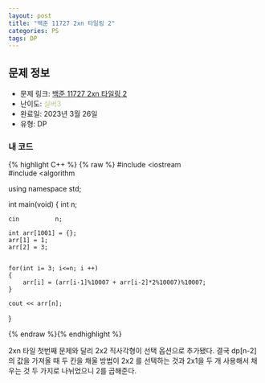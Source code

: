 ```yaml
---
layout: post
title: "백준 11727 2xn 타일링 2"
categories: PS
tags: DP
---
```


## 문제 정보
- 문제 링크: [백준 11727 2xn 타일링 2](https://www.acmicpc.net/problem/11727)
- 난이도: <span style="color:#B5C78A">실버3</span>
- 완료일: 2023년 3월 26일
- 유형: DP

### 내 코드

{% highlight C++ %} {% raw %}
#include <iostream	
#include <algorithm	

using namespace std;

int main(void)
{
	int n;
	
	cin 		 n;
	
	int arr[1001] = {};
	arr[1] = 1;
	arr[2] = 3;
	
	
	for(int i= 3; i<=n; i ++)
	{
		arr[i] = (arr[i-1]%10007 + arr[i-2]*2%10007)%10007;
	}
	
	cout << arr[n];	
}

{% endraw %}{% endhighlight %}

2xn 타일 첫번째 문제와 달리 2x2 직사각형이 선택 옵션으로 추가됐다. 결국 dp[n-2]의 값을 가져올 때 두 칸을 채울 방법이 2x2 를 선택하는 것과 2x1을 두 개 사용해서 채우는 것 두 가지로 나뉘었으니 2를 곱해준다.
